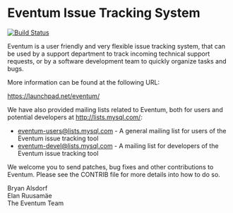 Eventum Issue Tracking System
=============================

[![Build Status](https://travis-ci.org/eventum/eventum.png?branch=master)](http://travis-ci.org/eventum/eventum)

Eventum is a user friendly and very flexible issue tracking system, that can
be used by a support department to track incoming technical support requests,
or by a software development team to quickly organize tasks and bugs.

More information can be found at the following URL:

  https://launchpad.net/eventum/

We have also provided mailing lists related to Eventum, both for users and
potential developers at http://lists.mysql.com/:

 - [eventum-users@lists.mysql.com][1] - A general mailing list for users of the Eventum issue tracking tool
 - [eventum-devel@lists.mysql.com][2] - A mailing list for developers of the Eventum issue tracking tool

We welcome you to send patches, bug fixes and other contributions to Eventum.
Please see the CONTRIB file for more details into how to do so.

Bryan Alsdorf  
Elan Ruusamäe  
The Eventum Team

  [1]: http://lists.mysql.com/eventum-users
  [2]: http://lists.mysql.com/eventum-devel
